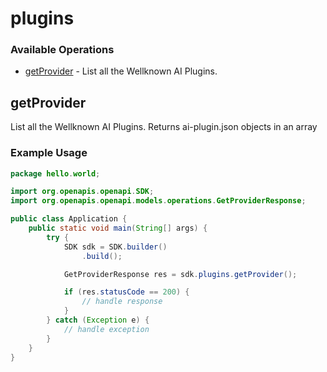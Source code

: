 # plugins

### Available Operations

* [getProvider](#getprovider) - List all the Wellknown AI Plugins.

## getProvider

List all the Wellknown AI Plugins. Returns ai-plugin.json objects in an array

### Example Usage

```java
package hello.world;

import org.openapis.openapi.SDK;
import org.openapis.openapi.models.operations.GetProviderResponse;

public class Application {
    public static void main(String[] args) {
        try {
            SDK sdk = SDK.builder()
                .build();

            GetProviderResponse res = sdk.plugins.getProvider();

            if (res.statusCode == 200) {
                // handle response
            }
        } catch (Exception e) {
            // handle exception
        }
    }
}
```
